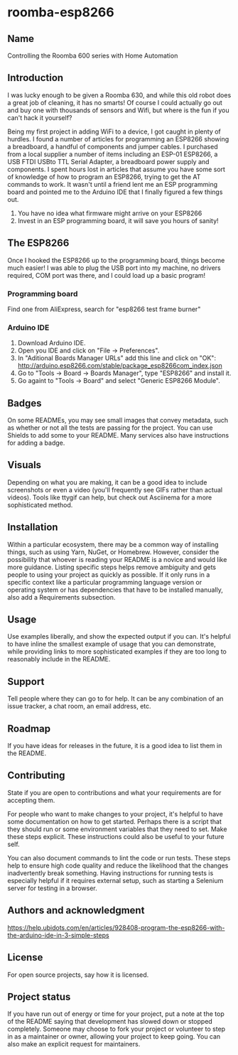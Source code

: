 # roomba-esp8266

## Name
Controlling the Roomba 600 series with Home Automation

## Introduction
I was lucky enough to be given a Roomba 630, and while this old robot does a great job of cleaning, it has no smarts! Of course I could actually go out and buy one with thousands of sensors and Wifi, but where is the fun if you can't hack it yourself?

Being my first project in adding WiFi to a device, I got caught in plenty of hurdles. I found a number of articles for programming an ESP8266 showing a breadboard, a handful of components and jumper cables. I purchased from a local supplier a number of items including an ESP-01 ESP8266, a USB FTDI USBto TTL Serial Adapter, a breadboard power supply and components. I spent hours lost in articles that assume you have some sort of knowledge of how to program an ESP8266, trying to get the AT commands to work. It wasn't until a friend lent me an ESP programming board and pointed me to the Arduino IDE that I finally figured a few things out.

1. You have no idea what firmware might arrive on your ESP8266
2. Invest in an ESP programming board, it will save you hours of sanity!

## The ESP8266
Once I hooked the ESP8266 up to the programming board, things become much easier! I was able to plug the USB port into my machine, no drivers required, COM port was there, and I could load up a basic program!

### Programming board
Find one from AliExpress, search for "esp8266 test frame burner"

### Arduino IDE
1. Download Arduino IDE.
2. Open you IDE and click on "File -> Preferences".
3. In  "Aditional Boards Manager URLs" add this line and click on "OK": http://arduino.esp8266.com/stable/package_esp8266com_index.json
4. Go to "Tools -> Board -> Boards Manager", type "ESP8266" and install it.
5. Go againt to "Tools -> Board" and select "Generic ESP8266 Module".


## Badges
On some READMEs, you may see small images that convey metadata, such as whether or not all the tests are passing for the project. You can use Shields to add some to your README. Many services also have instructions for adding a badge.

## Visuals
Depending on what you are making, it can be a good idea to include screenshots or even a video (you'll frequently see GIFs rather than actual videos). Tools like ttygif can help, but check out Asciinema for a more sophisticated method.

## Installation
Within a particular ecosystem, there may be a common way of installing things, such as using Yarn, NuGet, or Homebrew. However, consider the possibility that whoever is reading your README is a novice and would like more guidance. Listing specific steps helps remove ambiguity and gets people to using your project as quickly as possible. If it only runs in a specific context like a particular programming language version or operating system or has dependencies that have to be installed manually, also add a Requirements subsection.

## Usage
Use examples liberally, and show the expected output if you can. It's helpful to have inline the smallest example of usage that you can demonstrate, while providing links to more sophisticated examples if they are too long to reasonably include in the README.

## Support
Tell people where they can go to for help. It can be any combination of an issue tracker, a chat room, an email address, etc.

## Roadmap
If you have ideas for releases in the future, it is a good idea to list them in the README.

## Contributing
State if you are open to contributions and what your requirements are for accepting them.

For people who want to make changes to your project, it's helpful to have some documentation on how to get started. Perhaps there is a script that they should run or some environment variables that they need to set. Make these steps explicit. These instructions could also be useful to your future self.

You can also document commands to lint the code or run tests. These steps help to ensure high code quality and reduce the likelihood that the changes inadvertently break something. Having instructions for running tests is especially helpful if it requires external setup, such as starting a Selenium server for testing in a browser.

## Authors and acknowledgment
https://help.ubidots.com/en/articles/928408-program-the-esp8266-with-the-arduino-ide-in-3-simple-steps

## License
For open source projects, say how it is licensed.

## Project status
If you have run out of energy or time for your project, put a note at the top of the README saying that development has slowed down or stopped completely. Someone may choose to fork your project or volunteer to step in as a maintainer or owner, allowing your project to keep going. You can also make an explicit request for maintainers.
